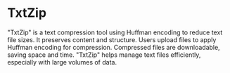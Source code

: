 # TxtZip
"TxtZip" is a text compression tool using Huffman encoding to reduce text file sizes. It preserves content and structure. Users upload files to apply Huffman encoding for compression. Compressed files are downloadable, saving space and time. "TxtZip" helps manage text files efficiently, especially with large volumes of data.
